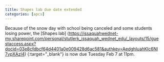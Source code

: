 ```yaml
---
title: Shapes lab due date extended
categories: [apcs]
---
```

Because of the snow day with school being canceled and some students losing power, the [Shapes lab]
(https://issaquahwednet-my.sharepoint.com/personal/stutlerk_issaquah_wednet_edu/_layouts/15/guestaccess.aspx?docid=03e8cfdbcf64d4401a0e009428d6ac581&authkey=AedghIuahKIc6NI7vpXAzI4)
{:target="_blank"} is now due Tuesday Feb 7 at 11pm.
